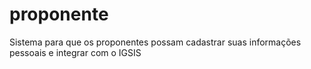 # proponente
Sistema para que os proponentes possam cadastrar suas informações pessoais e integrar com o IGSIS
